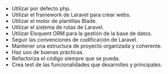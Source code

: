 - Utilizar por defecto php.
- Utilizar el framework de Laravel para crear webs.
- Utilizar el motor de plantillas Blade.
- Utilizar el sistema de rutas de Laravel.
- Utilizar Eloquent ORM para la gestión de la base de datos.
- Seguir las convenciones de codificación de Laravel.
- Mantener una estructura de proyecto organizada y coherente.
- Haz uso de buenas prácticas.
- Refactoriza el código siempre que se pueda.
- Crea test de las funcionalidades que desarrolles y principales.